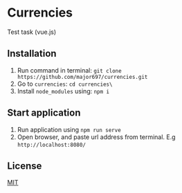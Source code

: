 # Currencies
Test task (vue.js)

## Installation
1. Run command in terminal: `git clone https://github.com/major697/currencies.git`
2. Go to `currencies`: `cd currencies\`
3. Install `node_modules` using: `npm i`

## Start application
1. Run application using `npm run serve`
2. Open browser, and paste url address from terminal. E.g `http://localhost:8080/`

## License
[MIT](https://choosealicense.com/licenses/mit/)